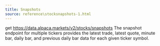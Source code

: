 ```yaml
---
title: Snapshots
source: reference\stocksnapshots-1.html
---
```


get https://data.alpaca.markets/v2/stocks/snapshots
The snapshot endpoint for multiple tickers provides the latest trade, latest quote, minute bar, daily bar, and previous daily bar data for each given ticker symbol.
